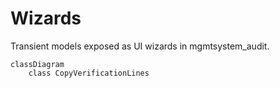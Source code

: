 # Wizards

Transient models exposed as UI wizards in mgmtsystem_audit.

```mermaid
classDiagram
    class CopyVerificationLines
```
